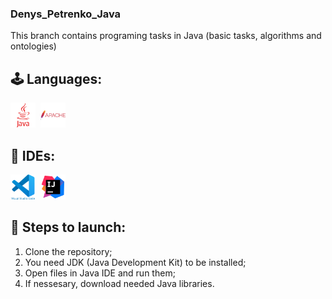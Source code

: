 ### Denys_Petrenko_Java 
This branch contains programing tasks in Java (basic tasks, algorithms and ontologies)
## :joystick: Languages:
<div>
  <img src="https://github.com/devicons/devicon/blob/master/icons/java/java-plain-wordmark.svg" title="Java" alt="Java" width="40" height="40"/>&nbsp;
  <img src="https://github.com/devicons/devicon/blob/master/icons/apache/apache-original-wordmark.svg" title="Apache Jena" alt="Apache Jena" width="40" height="40"/>&nbsp;
</div>

## :scroll: IDEs:
<div>
  <img src="https://github.com/devicons/devicon/blob/master/icons/vscode/vscode-original-wordmark.svg" title="VS Code" alt="VS Code" width="40" height="40"/>&nbsp;
  <img src="https://github.com/devicons/devicon/blob/master/icons/intellij/intellij-original.svg" title="Intellij IDE" alt="Intellij IDE" width="40" height="40"/>&nbsp;
</div>

## :genie: Steps to launch:
  1. Clone the repository;
  2. You need JDK (Java Development Kit) to be installed;
  3. Open files in Java IDE and run them;
  4. If nessesary, download needed Java libraries.
